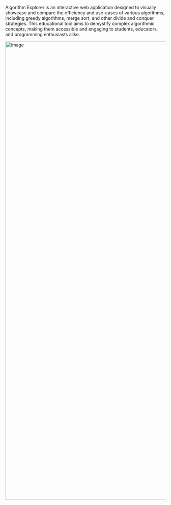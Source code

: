 Algorithm Explorer is an interactive web application designed to visually showcase and compare the efficiency and use-cases of various algorithms, including greedy algorithms, merge sort, and other divide and conquer strategies. This educational tool aims to demystify complex algorithmic concepts, making them accessible and engaging to students, educators, and programming enthusiasts alike.

<img width="1440" alt="image" src="https://github.com/guryuvraj/Application_of_Algorithms/assets/98197801/c8cd05ef-eb9f-41fc-97fa-f2c291d6fcce">
